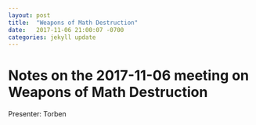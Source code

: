 ```yaml
---
layout: post
title:  "Weapons of Math Destruction"
date:   2017-11-06 21:00:07 -0700
categories: jekyll update
---
```

# Notes on the 2017-11-06 meeting on Weapons of Math Destruction

Presenter: Torben